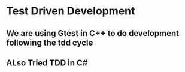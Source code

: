 # Test Driven Development
## We are using Gtest in C++ to do development following the tdd cycle
## ALso Tried TDD in C#
